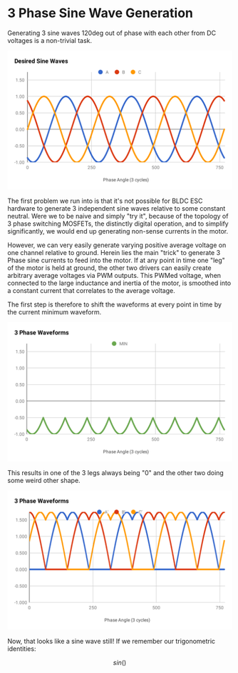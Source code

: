 # 3 Phase Sine Wave Generation

Generating 3 sine waves 120deg out of phase with each other from DC voltages is a non-trivial task.

![3 Phase Sine Waves](3%20Phase%20Sine%20Waves.svg)

The first problem we run into is that it's not possible for BLDC ESC hardware to generate 3 independent sine waves relative to some constant neutral.
Were we to be naive and simply "try it", because of the topology of 3 phase switching MOSFETs, the distinctly digital operation, and to simplify significantly, we would end up generating non-sense currents in the motor.

However, we can very easily generate varying positive average voltage on one channel relative to ground.
Herein lies the main "trick" to generate 3 Phase sine currents to feed into the motor.
If at any point in time one "leg" of the motor is held at ground, the other two drivers can easily create arbitrary average voltages via PWM outputs.
This PWMed voltage, when connected to the large inductance and inertia of the motor, is smoothed into a constant current that correlates to the average voltage.

The first step is therefore to shift the waveforms at every point in time by the current minimum waveform.

![3 Phase Sine Wave Minimums](3%20Phase%20Sine%20Waves%20Min.svg)

This results in one of the 3 legs always being "0" and the other two doing some weird other shape.

![3 Phase Sine Wave Minimums](3%20Phase%20Sine%20Waves%20Shifted.svg)

Now, that looks like a sine wave still!
If we remember our trigonometric identities:

```math
sin()
```
